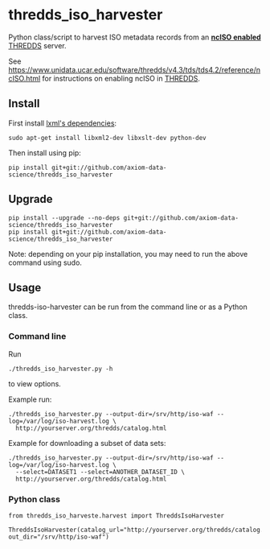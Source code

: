 # thredds_iso_harvester

Python class/script to harvest ISO metadata records from an [__ncISO enabled__](https://www.unidata.ucar.edu/software/thredds/v4.3/tds/tds4.2/reference/ncISO.html) [THREDDS](http://www.unidata.ucar.edu/software/thredds/current/tds/TDS.html) server.

See https://www.unidata.ucar.edu/software/thredds/v4.3/tds/tds4.2/reference/ncISO.html for instructions on enabling ncISO in [THREDDS](http://www.unidata.ucar.edu/software/thredds/current/tds/TDS.html).

## Install

First install [lxml's dependencies](http://lxml.de/installation.html#requirements):

```
sudo apt-get install libxml2-dev libxslt-dev python-dev
```

Then install using pip:

```
pip install git+git://github.com/axiom-data-science/thredds_iso_harvester
```

## Upgrade

```
pip install --upgrade --no-deps git+git://github.com/axiom-data-science/thredds_iso_harvester
pip install git+git://github.com/axiom-data-science/thredds_iso_harvester
```

Note: depending on your pip installation, you may need to run the above command using sudo.

## Usage

thredds-iso-harvester can be run from the command line or as a Python class.

### Command line

Run

```
./thredds_iso_harvester.py -h
```

to view options.

Example run:

```
./thredds_iso_harvester.py --output-dir=/srv/http/iso-waf --log=/var/log/iso-harvest.log \
  http://yourserver.org/thredds/catalog.html
```

Example for downloading a subset of data sets:
```
./thredds_iso_harvester.py --output-dir=/srv/http/iso-waf --log=/var/log/iso-harvest.log \
  --select=DATASET1 --select=ANOTHER_DATASET_ID \ 
  http://yourserver.org/thredds/catalog.html
```

### Python class

```
from thredds_iso_harveste.harvest import ThreddsIsoHarvester

ThreddsIsoHarvester(catalog_url="http://yourserver.org/thredds/catalog.html", out_dir="/srv/http/iso-waf")
```
